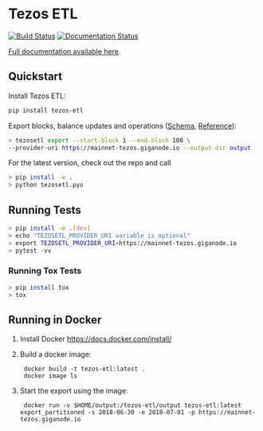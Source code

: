 # Tezos ETL

[![Build Status](https://travis-ci.org/blockchain-etl/tezos-etl.png)](https://travis-ci.org/blockchain-etl/tezos-etl)
[![Documentation Status](https://readthedocs.org/projects/tezos-etl/badge/?version=latest)](https://tezos-etl.readthedocs.io/en/latest/?badge=latest)

[Full documentation available here](http://tezos-etl.readthedocs.io/).

## Quickstart

Install Tezos ETL:

```bash
pip install tezos-etl
```

Export blocks, balance updates and operations ([Schema](docs/schema.md), [Reference](docs/commands.md#export)):

```bash
> tezosetl export --start-block 1 --end-block 100 \
--provider-uri https://mainnet-tezos.giganode.io --output-dir output
```

For the latest version, check out the repo and call 
```bash
> pip install -e .
> python tezosetl.pyo
```

## Running Tests

```bash
> pip install -e .[dev]
> echo "TEZOSETL_PROVIDER_URI variable is optional"
> export TEZOSETL_PROVIDER_URI=https://mainnet-tezos.giganode.io
> pytest -vv
```

### Running Tox Tests

```bash
> pip install tox
> tox
```

## Running in Docker

1. Install Docker https://docs.docker.com/install/

2. Build a docker image:
        
        docker build -t tezos-etl:latest .
        docker image ls
        
3. Start the export using the image:

        docker run -v $HOME/output:/tezos-etl/output tezos-etl:latest export_partitioned -s 2018-06-30 -e 2018-07-01 -p https://mainnet-tezos.giganode.io
